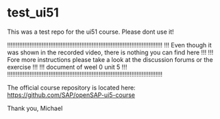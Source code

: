 # test_ui51
This was a test repo for the ui51 course.
Please dont use it!

!!!!!!!!!!!!!!!!!!!!!!!!!!!!!!!!!!!!!!!!!!!!!!!!!!!!!!!!!!!!!!!!!!!!!!!!!!!!!!!!!!!!!!!!!!
!!! Even though it was shown in the recorded video, there is nothing you can find here !!!
!!! Fore more instructions please take a look at the discussion forums or the exercise !!!
!!! document of weel 0 unit 5                                                          !!!
!!!!!!!!!!!!!!!!!!!!!!!!!!!!!!!!!!!!!!!!!!!!!!!!!!!!!!!!!!!!!!!!!!!!!!!!!!!!!!!!!!!!!!!!!!

The official course repository is located here:
https://github.com/SAP/openSAP-ui5-course

Thank you,
Michael
